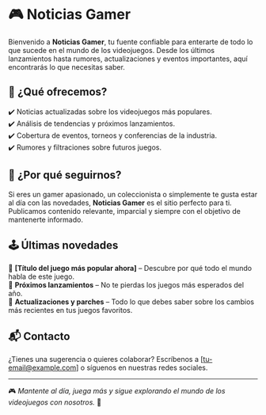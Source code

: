 # 🎮 Noticias Gamer  

Bienvenido a **Noticias Gamer**, tu fuente confiable para enterarte de todo lo que sucede en el mundo de los videojuegos. Desde los últimos lanzamientos hasta rumores, actualizaciones y eventos importantes, aquí encontrarás lo que necesitas saber.  

## 🚀 ¿Qué ofrecemos?  
✔️ Noticias actualizadas sobre los videojuegos más populares.  
✔️ Análisis de tendencias y próximos lanzamientos.  
✔️ Cobertura de eventos, torneos y conferencias de la industria.  
✔️ Rumores y filtraciones sobre futuros juegos.  

## 📌 ¿Por qué seguirnos?  
Si eres un gamer apasionado, un coleccionista o simplemente te gusta estar al día con las novedades, **Noticias Gamer** es el sitio perfecto para ti. Publicamos contenido relevante, imparcial y siempre con el objetivo de mantenerte informado.  

## 🕹️ Últimas novedades  
🔹 **[Título del juego más popular ahora]** – Descubre por qué todo el mundo habla de este juego.  
🔹 **Próximos lanzamientos** – No te pierdas los juegos más esperados del año.  
🔹 **Actualizaciones y parches** – Todo lo que debes saber sobre los cambios más recientes en tus juegos favoritos.  

## 📬 Contacto  
¿Tienes una sugerencia o quieres colaborar? Escríbenos a [tu-email@example.com] o síguenos en nuestras redes sociales.  

---

🎮 *Mantente al día, juega más y sigue explorando el mundo de los videojuegos con nosotros.* 🚀  
